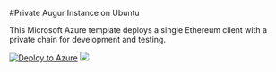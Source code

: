 #Private Augur Instance on Ubuntu

This Microsoft Azure template deploys a single Ethereum client with a private chain for development and testing.

[![Deploy to Azure](http://azuredeploy.net/deploybutton.png)](https://portal.azure.com#create/Microsoft.Template/uri/https%3A%2F%2Fraw.githubusercontent.com%2Fkevinday%2Fazure-quickstart-templates%2Fblank%2Faugur-on-ubuntu%2Fazuredeploy.json)
<a href="http://armviz.io/#/?load=https%3A%2F%2Fraw.githubusercontent.com%2Fkevinday%2Fazure-quickstart-templates%2Fblank%2Faugur-on-ubuntu%2Fazuredeploy.json" target="_blank">
    <img src="http://armviz.io/visualizebutton.png"/>
</a>

